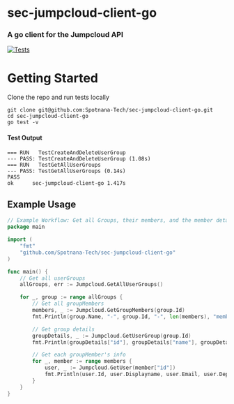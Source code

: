 # sec-jumpcloud-client-go
### A go client for the Jumpcloud API
[![Tests](https://github.com/Spotnana-Tech/sec-jumpcloud-client-go/actions/workflows/go.yml/badge.svg)](https://github.com/Spotnana-Tech/sec-jumpcloud-client-go/actions/workflows/go.yml)

# Getting Started
Clone the repo and run tests locally
```shell
git clone git@github.com:Spotnana-Tech/sec-jumpcloud-client-go.git
cd sec-jumpcloud-client-go
go test -v
```

#### Test Output
```shell
=== RUN   TestCreateAndDeleteUserGroup
--- PASS: TestCreateAndDeleteUserGroup (1.08s)
=== RUN   TestGetAllUserGroups
--- PASS: TestGetAllUserGroups (0.14s)
PASS
ok      sec-jumpcloud-client-go 1.417s
```

## Example Usage
```go
// Example Workflow: Get all Groups, their members, and the member details
package main

import (
    "fmt"
    "github.com/Spotnana-Tech/sec-jumpcloud-client-go"
)

func main() {
	// Get all userGroups
	allGroups, err := Jumpcloud.GetAllUserGroups()

	for _, group := range allGroups {
		// Get all groupMembers
		members, _ := Jumpcloud.GetGroupMembers(group.Id)
		fmt.Println(group.Name, "-", group.Id, "-", len(members), "members")

		// Get group details
		groupDetails, _ := Jumpcloud.GetUserGroup(group.Id)
		fmt.Println(groupDetails["id"], groupDetails["name"], groupDetails["description"])

		// Get each groupMember's info
		for _, member := range members {
			user, _ := Jumpcloud.GetUser(member["id"])
			fmt.Println(user.Id, user.Displayname, user.Email, user.Department)
		}
	}
}
```
